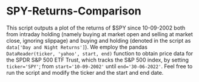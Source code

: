 # SPY-Returns-Comparison
This script outputs a plot of the returns of $SPY since 10-09-2002 both from intraday holding (namely buying at market open and selling at market close, 
ignoring slippage) and buying and holding (denoted in the script as `data['Day and Night Returns']`). We employ the pandas `DataReader(ticker, 'yahoo', start, end)` function to obtain price data for the SPDR S&P 500 ETF Trust, which tracks the S&P 500 
index, by setting `ticker='SPY'`; from `start='10-09-2002'` until `end='30-06-2022'`. Feel free to run the script and modify the ticker and the start and end date.

